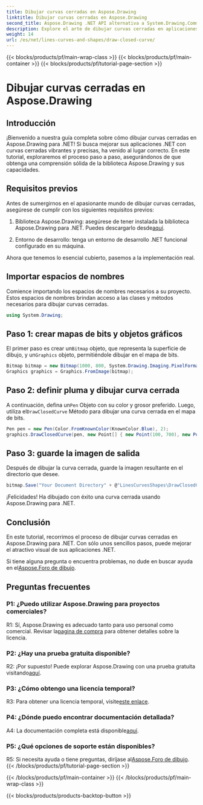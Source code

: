 ```yaml
---
title: Dibujar curvas cerradas en Aspose.Drawing
linktitle: Dibujar curvas cerradas en Aspose.Drawing
second_title: Aspose.Drawing .NET API alternativa a System.Drawing.Common
description: Explore el arte de dibujar curvas cerradas en aplicaciones .NET con Aspose.Drawing. Eleva tus imágenes sin esfuerzo.
weight: 14
url: /es/net/lines-curves-and-shapes/draw-closed-curve/
---
```


{{< blocks/products/pf/main-wrap-class >}}
{{< blocks/products/pf/main-container >}}
{{< blocks/products/pf/tutorial-page-section >}}

# Dibujar curvas cerradas en Aspose.Drawing

## Introducción

¡Bienvenido a nuestra guía completa sobre cómo dibujar curvas cerradas en Aspose.Drawing para .NET! Si busca mejorar sus aplicaciones .NET con curvas cerradas vibrantes y precisas, ha venido al lugar correcto. En este tutorial, exploraremos el proceso paso a paso, asegurándonos de que obtenga una comprensión sólida de la biblioteca Aspose.Drawing y sus capacidades.

## Requisitos previos

Antes de sumergirnos en el apasionante mundo de dibujar curvas cerradas, asegúrese de cumplir con los siguientes requisitos previos:

1.  Biblioteca Aspose.Drawing: asegúrese de tener instalada la biblioteca Aspose.Drawing para .NET. Puedes descargarlo desde[aquí](https://releases.aspose.com/drawing/net/).

2. Entorno de desarrollo: tenga un entorno de desarrollo .NET funcional configurado en su máquina.

Ahora que tenemos lo esencial cubierto, pasemos a la implementación real.

## Importar espacios de nombres

Comience importando los espacios de nombres necesarios a su proyecto. Estos espacios de nombres brindan acceso a las clases y métodos necesarios para dibujar curvas cerradas.

```csharp
using System.Drawing;
```

## Paso 1: crear mapas de bits y objetos gráficos

 El primer paso es crear un`Bitmap` objeto, que representa la superficie de dibujo, y un`Graphics` objeto, permitiéndole dibujar en el mapa de bits.

```csharp
Bitmap bitmap = new Bitmap(1000, 800, System.Drawing.Imaging.PixelFormat.Format32bppPArgb);
Graphics graphics = Graphics.FromImage(bitmap);
```

## Paso 2: definir pluma y dibujar curva cerrada

 A continuación, defina un`Pen` Objeto con su color y grosor preferido. Luego, utiliza el`DrawClosedCurve` Método para dibujar una curva cerrada en el mapa de bits.

```csharp
Pen pen = new Pen(Color.FromKnownColor(KnownColor.Blue), 2);
graphics.DrawClosedCurve(pen, new Point[] { new Point(100, 700), new Point(350, 600), new Point(500, 500), new Point(650, 600), new Point(900, 700) });
```

## Paso 3: guarde la imagen de salida

Después de dibujar la curva cerrada, guarde la imagen resultante en el directorio que desee.

```csharp
bitmap.Save("Your Document Directory" + @"LinesCurvesShapes\DrawClosedCurve_out.png");
```

¡Felicidades! Ha dibujado con éxito una curva cerrada usando Aspose.Drawing para .NET.

## Conclusión

En este tutorial, recorrimos el proceso de dibujar curvas cerradas en Aspose.Drawing para .NET. Con sólo unos sencillos pasos, puede mejorar el atractivo visual de sus aplicaciones .NET.

 Si tiene alguna pregunta o encuentra problemas, no dude en buscar ayuda en el[Aspose.Foro de dibujo](https://forum.aspose.com/c/diagram/17).

## Preguntas frecuentes

### P1: ¿Puedo utilizar Aspose.Drawing para proyectos comerciales?

 R1: Sí, Aspose.Drawing es adecuado tanto para uso personal como comercial. Revisar la[pagina de compra](https://purchase.aspose.com/buy) para obtener detalles sobre la licencia.

### P2: ¿Hay una prueba gratuita disponible?

 R2: ¡Por supuesto! Puede explorar Aspose.Drawing con una prueba gratuita visitando[aquí](https://releases.aspose.com/).

### P3: ¿Cómo obtengo una licencia temporal?

 R3: Para obtener una licencia temporal, visite[este enlace](https://purchase.aspose.com/temporary-license/).

### P4: ¿Dónde puedo encontrar documentación detallada?

 A4: La documentación completa está disponible[aquí](https://reference.aspose.com/drawing/net/).

### P5: ¿Qué opciones de soporte están disponibles?

 R5: Si necesita ayuda o tiene preguntas, diríjase al[Aspose.Foro de dibujo](https://forum.aspose.com/c/diagram/17).
{{< /blocks/products/pf/tutorial-page-section >}}

{{< /blocks/products/pf/main-container >}}
{{< /blocks/products/pf/main-wrap-class >}}

{{< blocks/products/products-backtop-button >}}
